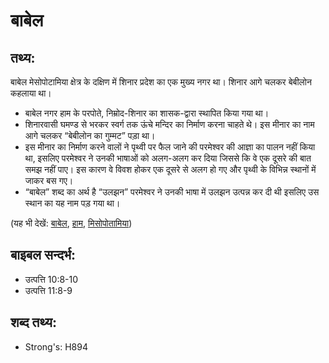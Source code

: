 # बाबेल #

## तथ्य: ##

बाबेल मेसोपोटामिया क्षेत्र के दक्षिण में शिनार प्रदेश का एक मुख्य नगर था। शिनार आगे चलकर बेबीलोन कहलाया था।

* बाबेल नगर हाम के परपोते, निम्रोद-शिनार का शासक-द्वारा स्थापित किया गया था।
* शिनारवासी घमण्ड से भरकर स्वर्ग तक ऊंचे मन्दिर का निर्माण करना चाहते थे। इस मीनार का नाम आगे चलकर “बेबीलोन का गुम्मट” पड़ा था।
* इस मीनार का निर्माण करने वालों ने पृथ्वी पर फैल जाने की परमेश्वर की आज्ञा का पालन नहीं किया था, इसलिए परमेश्वर ने उनकी भाषाओं को अलग-अलग कर दिया जिससे कि वे एक दूसरे की बात समझ नहीं पाए। इस कारण वे विवश होकर एक दूसरे से अलग हो गए और पृथ्वी के विभिन्न स्थानों में जाकर बस गए।
* “बाबेल” शब्द का अर्थ है “उलझन” परमेश्वर ने उनकी भाषा में उलझन उत्पन्न कर दी थी इसलिए उस स्थान का यह नाम पड़ गया था।

(यह भी देखें: [बाबेल](../babylon.md), [हाम](../ham.md), [मिसोपोतामिया](../mesopotamia.md))

## बाइबल सन्दर्भ: ##

* उत्पत्ति 10:8-10
* उत्पत्ति 11:8-9

## शब्द तथ्य: ##

* Strong's: H894

